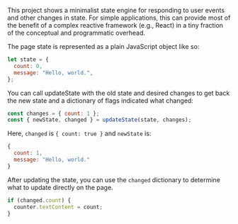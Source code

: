 This project shows a minimalist state engine for responding to user events and other changes in state. For simple applications, this can provide most of the benefit of a complex reactive framework (e.g., React) in a tiny fraction of the conceptual and programmatic overhead.

The page state is represented as a plain JavaScript object like so:

```js
let state = {
  count: 0,
  message: "Hello, world.",
};
```

You can call updateState with the old state and desired changes to get back the new state and a dictionary of flags indicated what changed:

```js
const changes = { count: 1 };
const { newState, changed } = updateState(state, changes);
```

Here, `changed` is `{ count: true }` and `newState` is:

```js
{
  count: 1,
  message: "Hello, world."
}
```

After updating the state, you can use the `changed` dictionary to determine what to update directly on the page.

```js
if (changed.count) {
  counter.textContent = count;
}
```
